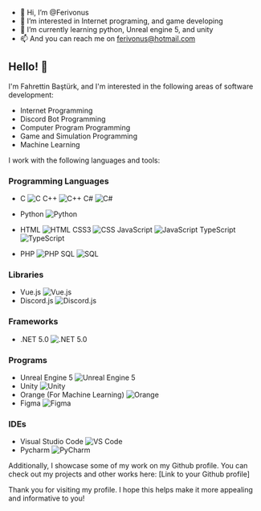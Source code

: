 - 👋 Hi, I’m @Ferivonus
- 👀 I’m interested in Internet programing, and game developing
- 🌱 I’m currently learning python, Unreal engine 5, and unity 
- 📫 And you can reach me on ferivonus@hotmail.com 

<!---
Ferivonus/Ferivonus is a ✨ special ✨ repository because its `README.md` (this file) appears on your GitHub profile.
You can click the Preview link to take a look at your changes.
--->

## Hello! 👋

I'm Fahrettin Baştürk, and I'm interested in the following areas of software development:

- Internet Programming
- Discord Bot Programming
- Computer Program Programming
- Game and Simulation Programming
- Machine Learning

I work with the following languages and tools:

### Programming Languages

- C ![C](https://img.icons8.com/color/48/000000/c-programming.png) C++ ![C++](https://img.icons8.com/color/48/000000/c-plus-plus-logo.png) C# ![C#](https://img.icons8.com/color/48/000000/c-sharp-logo.png)
- Python ![Python](https://img.icons8.com/color/48/000000/python.png)
- HTML ![HTML](https://img.icons8.com/color/48/000000/html-5.png) CSS3 ![CSS](https://img.icons8.com/color/48/000000/css3.png) JavaScript ![JavaScript](https://img.icons8.com/color/48/000000/javascript.png) TypeScript ![TypeScript](https://img.icons8.com/color/48/000000/typescript.png)

- PHP ![PHP](https://img.icons8.com/officel/40/000000/php-logo.png) SQL ![SQL](https://img.icons8.com/color/48/000000/sql.png)

### Libraries

- Vue.js ![Vue.js](https://img.icons8.com/color/48/000000/vue-js.png)
- Discord.js ![Discord.js](https://img.icons8.com/color/48/000000/discord-logo.png)

### Frameworks

- .NET 5.0 ![.NET 5.0](https://img.icons8.com/color/48/000000/dot-net.png)

### Programs

- Unreal Engine 5 ![Unreal Engine 5](https://img.icons8.com/color/48/000000/unreal-engine.png)
- Unity ![Unity](https://img.icons8.com/ios-filled/50/000000/unity.png)
- Orange (For Machine Learning) ![Orange](https://img.icons8.com/color/48/000000/orange.png)
- Figma ![Figma](https://img.icons8.com/color/48/000000/figma.png)

### IDEs

- Visual Studio Code ![VS Code](https://img.icons8.com/color/48/000000/visual-studio-code-2019.png)
- Pycharm ![PyCharm](https://img.icons8.com/color/48/000000/pycharm.png)

Additionally, I showcase some of my work on my Github profile. You can check out my projects and other works here: [Link to your Github profile]

Thank you for visiting my profile. I hope this helps make it more appealing and informative to you!